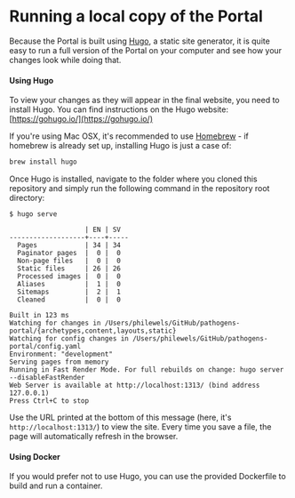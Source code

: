 # Running a local copy of the Portal

Because the Portal is built using [Hugo](https://gohugo.io/), a static site generator, it is quite easy to run a full version of the Portal on your computer and see how your changes look while doing that.

#### Using Hugo

To view your changes as they will appear in the final website, you need to install Hugo. You can find instructions on the Hugo website: [https://gohugo.io/](https://gohugo.io/)

If you're using Mac OSX, it's recommended to use [Homebrew](https://brew.sh/) - if homebrew is already set up, installing Hugo is just a case of:

```bash
brew install hugo
```

Once Hugo is installed, navigate to the folder where you cloned this repository and simply run the following command in the repository root directory:

```console
$ hugo serve

                   | EN | SV
-------------------+----+-----
  Pages            | 34 | 34
  Paginator pages  |  0 |  0
  Non-page files   |  0 |  0
  Static files     | 26 | 26
  Processed images |  0 |  0
  Aliases          |  1 |  0
  Sitemaps         |  2 |  1
  Cleaned          |  0 |  0

Built in 123 ms
Watching for changes in /Users/philewels/GitHub/pathogens-portal/{archetypes,content,layouts,static}
Watching for config changes in /Users/philewels/GitHub/pathogens-portal/config.yaml
Environment: "development"
Serving pages from memory
Running in Fast Render Mode. For full rebuilds on change: hugo server --disableFastRender
Web Server is available at http://localhost:1313/ (bind address 127.0.0.1)
Press Ctrl+C to stop
```

Use the URL printed at the bottom of this message (here, it's `http://localhost:1313/`) to view the site.
Every time you save a file, the page will automatically refresh in the browser.

#### Using Docker

If you would prefer not to use Hugo, you can use the provided Dockerfile to build and run a container.
